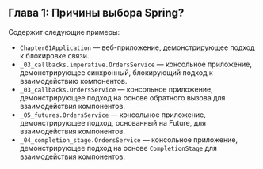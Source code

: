 ## Глава 1: Причины выбора Spring?

Содержит следующие примеры:

* `Chapter01Application` — веб-приложение, демонстрирующее подход к блокировке связи.
* `_03_callbacks.imperative.OrdersService` — консольное приложение, демонстрирующее синхронный, блокирующий подход к взаимодействию компонентов.
* `_03_callbacks.OrdersService` — консольное приложение, демонстрирующее подход на основе обратного вызова для взаимодействия компонентов.
* `_05_futures.OrdersService` — консольное приложение, демонстрирующее подход, основанный на Future, для взаимодействия компонентов.
* `_04_completion_stage.OrdersService` — консольное приложение, демонстрирующее подход на основе `CompletionStage` для взаимодействия компонентов.